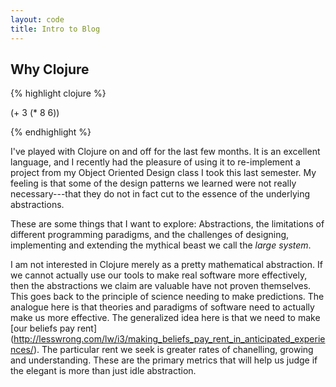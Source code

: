```yaml
---
layout: code
title: Intro to Blog
---
```


## Why Clojure

{% highlight clojure %}

(+ 3 (* 8 6))

{% endhighlight %}

I've played with Clojure on and off for the last few months. It is an excellent language,
and I recently had the pleasure of using it to re-implement a project from my Object
Oriented Design class I took this last semester. My feeling is that some of the design
patterns we learned were not really necessary---that they do not in fact cut to the
essence of the underlying abstractions. 

These are some things that I want to explore: Abstractions, the limitations of different
programming paradigms, and the challenges of designing, implementing and extending the
mythical beast we call the *large system*.

I am not interested in Clojure merely as a pretty mathematical abstraction. If we cannot
actually use our tools to make real software more effectively, then the abstractions
we claim are valuable have not proven themselves. This goes back to the principle of 
science needing to make predictions. The analogue here is that theories and paradigms of
software need to actually make us more effective. The generalized idea here is that we 
need to make [our beliefs pay rent]
(http://lesswrong.com/lw/i3/making_beliefs_pay_rent_in_anticipated_experiences/).
The particular rent we seek is greater rates of chanelling, growing and understanding.
These are the primary metrics that will help us judge if the elegant is more than 
just idle abstraction. 
